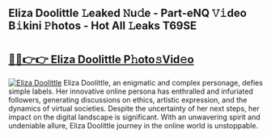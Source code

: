 ## Eliza Doolittle 𝙻eaked 𝙽u𝚍e - Part-eNQ 𝚅𝚒deo B𝚒kini 𝙿hotos - Hot All 𝙻eaks T69SE

# <h2><a href="http://ld7h2xl.urlbe.top/?page=Eliza+Doolittle">🔗🔗👉👉 Eliza Doolittle P𝚑oto𝚜Vid𝚎o</a></h2>

[![Eliza Doolittle](https://i.imgur.com/eBuTRDB.gif)](http://ld7h2xl.urlbe.top/?page=Eliza+Doolittle)
Eliza Doolittle, an enigmatic and complex personage, defies simple labels. Her innovative online persona has enthralled and infuriated followers, generating discussions on ethics, artistic expression, and the dynamics of virtual societies. Despite the uncertainty of her next steps, her impact on the digital landscape is significant. With an unwavering spirit and undeniable allure, Eliza Doolittle journey in the online world is unstoppable.
